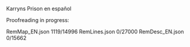 Karryns Prison en español

Proofreading in progress:

RemMap_EN.json  1119/14996
RemLines.json   0/27000
RemDesc_EN.json 0/15662

